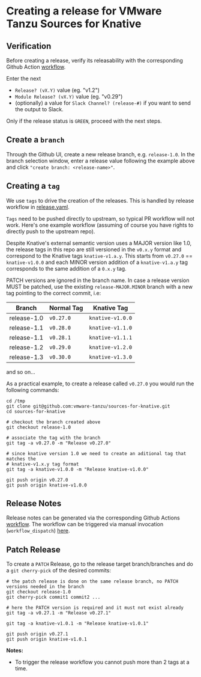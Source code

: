 # Creating a release for VMware Tanzu Sources for Knative

## Verification

Before creating a release, verify its releasability with the corresponding
Github Action
[workflow](https://github.com/vmware-tanzu/sources-for-knative/actions/workflows/knative-releasability.yaml).

Enter the next
- `Release? (vX.Y)` value (eg. "v1.2")
- `Module Release? (vX.Y)` value (eg. "v0.29")
- (optionally) a value for `Slack Channel? (release-#)` if you want to send the output to Slack.

Only if the release status is `GREEN`, proceed with the next steps.

## Create a `branch`

Through the Github UI, create a new release branch, e.g. `release-1.0`. In the
branch selection window, enter a release value following the example above and
click `"create branch: <release-name>"`.

## Creating a `tag`

We use `tags` to drive the creation of the releases. This is handled by release
workflow in [release.yaml](.github/workflows/release.yaml).

`Tags` need to be pushed directly to upstream, so typical PR workflow will not
work. Here's one example workflow (assuming of course you have rights to
directly push to the upstream repo).

Despite Knative's external semantic version uses a MAJOR version like 1.0, the release tags in this repo are still versioned in the `v0.x.y` format and correspond to the Knative tags `knative-v1.a.y`.
This starts from `v0.27.0` == `knative-v1.0.0` and each MINOR version addition of a `knative-v1.a.y` tag corresponds to the same addition of a `0.x.y` tag.

PATCH versions are ignored in the branch name. In case a release version MUST be patched, use the existing `release-MAJOR.MINOR` branch with a new tag pointing to the correct commit, i.e:

| Branch      | Normal Tag  | Knative Tag      |
|-------------|-------------|------------------|
| release-1.0 | `v0.27.0`   | `knative-v1.0.0` |
| release-1.1 | `v0.28.0`   | `knative-v1.1.0` |
| release-1.1 | `v0.28.1`   | `knative-v1.1.1` |
| release-1.2 | `v0.29.0`   | `knative-v1.2.0` |
| release-1.3 | `v0.30.0`   | `knative-v1.3.0` |
and so on...

As a practical example, to create a release called `v0.27.0` you would run the following commands:

```shell
cd /tmp
git clone git@github.com:vmware-tanzu/sources-for-knative.git
cd sources-for-knative

# checkout the branch created above
git checkout release-1.0

# associate the tag with the branch
git tag -a v0.27.0 -m "Release v0.27.0"

# since knative version 1.0 we need to create an aditional tag that matches the
# knative-v1.x.y tag format
git tag -a knative-v1.0.0 -m "Release knative-v1.0.0"

git push origin v0.27.0
git push origin knative-v1.0.0
```

## Release Notes

Release notes can be generated via the corresponding Github Actions
[workflow](.github/workflows/knative-release-notes.yaml). The workflow can be
triggered via manual invocation (`workflow_dispatch`) [here](https://github.com/vmware-tanzu/sources-for-knative/actions/workflows/knative-release-notes.yaml).

## Patch Release

To create a `PATCH` Release, go to the release target branch/branches and do a `git cherry-pick` of the desired commits:

```shel
# the patch release is done on the same release branch, no PATCH versions needed in the branch
git checkout release-1.0
git cherry-pick commit1 commit2 ...

# here the PATCH version is required and it must not exist already
git tag -a v0.27.1 -m "Release v0.27.1"

git tag -a knative-v1.0.1 -m "Release knative-v1.0.1"

git push origin v0.27.1
git push origin knative-v1.0.1
```

**Notes:**
- To trigger the release workflow you cannot push more than 2 tags at a time.
